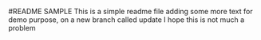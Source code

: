 #README SAMPLE
This is a simple readme file
adding some more text for demo purpose,
on a new branch called update
I hope this is not much a problem
